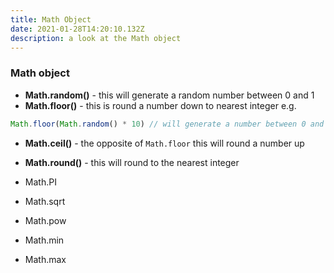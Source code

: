 ```yaml
---
title: Math Object
date: 2021-01-28T14:20:10.132Z
description: a look at the Math object
---
```

### Math object

- **Math.random()** - this will generate a random number between 0 and 1
- **Math.floor()** - this is round a number down to nearest integer e.g. 

```javascript
Math.floor(Math.random() * 10) // will generate a number between 0 and 9
```
- **Math.ceil()** - the opposite of `Math.floor` this will round a number up
- **Math.round()** - this will round to the nearest integer

- Math.PI
- Math.sqrt
- Math.pow
- Math.min
- Math.max